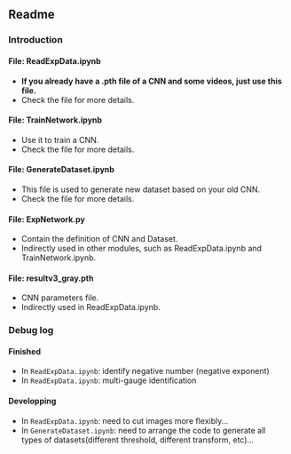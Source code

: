 ## Readme

### Introduction

#### File: ReadExpData.ipynb
- **If you already have a .pth file of a CNN and some videos, just use this file.**
- Check the file for more details.

#### File: TrainNetwork.ipynb
- Use it to train a CNN.
- Check the file for more details.

#### File: GenerateDataset.ipynb
- This file is used to generate new dataset based on your old CNN.
- Check the file for more details.

#### File: ExpNetwork.py
- Contain the definition of CNN and Dataset. 
- Indirectly used in other modules, such as ReadExpData.ipynb and TrainNetwork.ipynb.

#### File: resultv3_gray.pth
- CNN parameters file.
- Indirectly used in ReadExpData.ipynb.

### Debug log

#### Finished
- In `ReadExpData.ipynb`: identify negative number (negative exponent)
- In `ReadExpData.ipynb`: multi-gauge identification

#### Developping
- In `ReadExpData.ipynb`: need to cut images more flexibly...
- In `GenerateDataset.ipynb`: need to arrange the code to generate all types of datasets(different threshold, different transform, etc)...